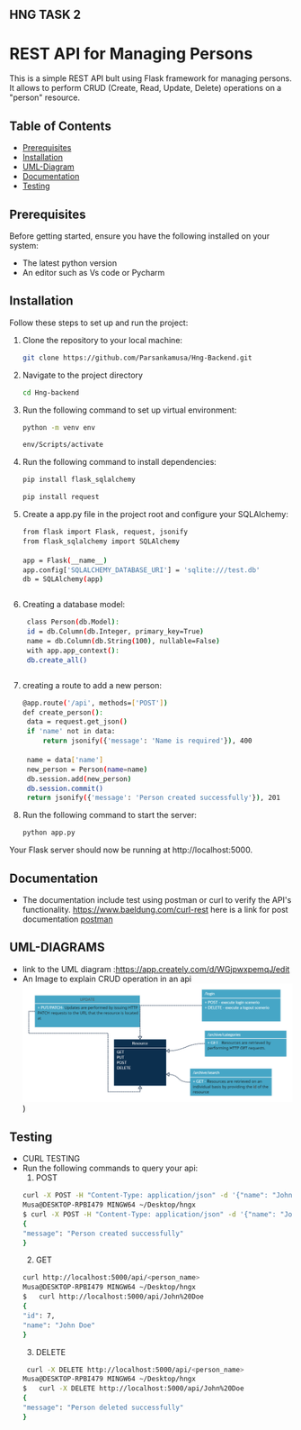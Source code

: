 ## HNG TASK 2
# REST API for Managing Persons

This is a simple REST API bult using Flask framework for managing persons. It allows to perform CRUD (Create, Read, Update, Delete) operations on a "person" resource.

## Table of Contents
- [Prerequisites](#prerequisites)
- [Installation](#installation)
- [UML-Diagram](UML-DIAGRAM)
- [Documentation](#documentation)
- [Testing](#testing)

## Prerequisites
Before getting started, ensure you have the following installed on your system:
- The latest python version
- An editor such as Vs code or Pycharm

## Installation
Follow these steps to set up and run the project:

1. Clone the repository to your local machine:
   ```bash
   git clone https://github.com/Parsankamusa/Hng-Backend.git
   ```
   
2. Navigate to the project directory 
   ```bash
   cd Hng-backend
   ```
3. Run the following command to set up virtual environment:
   ```bash
   python -m venv env
   ```
   ```bash
   env/Scripts/activate
   ```
4. Run the following command to install dependencies:
   ```bash
   pip install flask_sqlalchemy
   ```
   ```bash
   pip install request
   ```
5. Create a app.py  file in the project root and configure your SQLAIchemy:
   ```bash
   from flask import Flask, request, jsonify
   from flask_sqlalchemy import SQLAlchemy

   app = Flask(__name__)
   app.config['SQLALCHEMY_DATABASE_URI'] = 'sqlite:///test.db' 
   db = SQLAlchemy(app)
   ```
   ```
6. Creating a database model:
   ```bash
    class Person(db.Model):
    id = db.Column(db.Integer, primary_key=True)
    name = db.Column(db.String(100), nullable=False)
    with app.app_context():
    db.create_all()
   ```
   ```
7. creating a route to add a new person:
   ```bash
   @app.route('/api', methods=['POST'])
   def create_person():
    data = request.get_json()
    if 'name' not in data:
        return jsonify({'message': 'Name is required'}), 400

    name = data['name']
    new_person = Person(name=name)
    db.session.add(new_person)
    db.session.commit()
    return jsonify({'message': 'Person created successfully'}), 201

   ```

5. Run the following command to start the server:
   ```bash
   python app.py
   ```

Your Flask server should now be running at http://localhost:5000.

 ## Documentation
* The documentation include test  using postman or curl to verify the API's functionality.
    https://www.baeldung.com/curl-rest
  here is a link  for post documentation [postman](https://documenter.getpostman.com/view/24185831/2s9YC2zZAG)
  
## UML-DIAGRAMS 
 * link to the UML diagram :https://app.creately.com/d/WGjpwxpemqJ/edit
* An Image to explain CRUD operation in an api
  ![UML Diagram](<hngx uml diagram.png>))

## Testing 
  * CURL TESTING
 * Run the following commands to query your api:
     1. POST
   ```bash
   curl -X POST -H "Content-Type: application/json" -d '{"name": "John Doe"}' http://127.0.0.1:5000/api
   Musa@DESKTOP-RPBI479 MINGW64 ~/Desktop/hngx
   $ curl -X POST -H "Content-Type: application/json" -d '{"name": "John Doe"}' http://127.0.0.1:5000/api
   {
   "message": "Person created successfully"
   }
   ```
     2. GET
   ```bash
   curl http://localhost:5000/api/<person_name>
   Musa@DESKTOP-RPBI479 MINGW64 ~/Desktop/hngx
   $   curl http://localhost:5000/api/John%20Doe
   {
   "id": 7,
   "name": "John Doe"
   }
   ```
     3. DELETE
   ```bash
    curl -X DELETE http://localhost:5000/api/<person_name>
   Musa@DESKTOP-RPBI479 MINGW64 ~/Desktop/hngx
   $   curl -X DELETE http://localhost:5000/api/John%20Doe
   {
   "message": "Person deleted successfully"
   }

   ```

   
